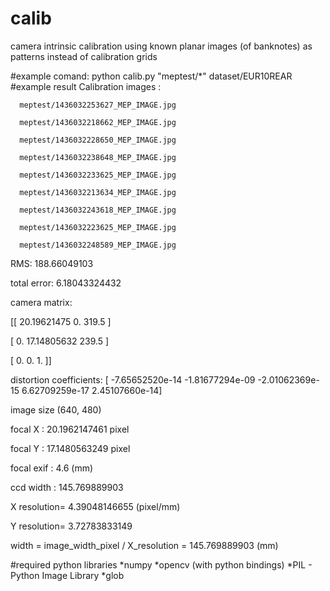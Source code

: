 # calib
camera intrinsic calibration using known planar images (of banknotes) as patterns instead of calibration grids

#example comand:
python calib.py "meptest/*" dataset/EUR10REAR
#example result
Calibration images : 

	  meptest/1436032253627_MEP_IMAGE.jpg

	  meptest/1436032218662_MEP_IMAGE.jpg

	  meptest/1436032228650_MEP_IMAGE.jpg

	  meptest/1436032238648_MEP_IMAGE.jpg

	  meptest/1436032233625_MEP_IMAGE.jpg

	  meptest/1436032213634_MEP_IMAGE.jpg

	  meptest/1436032243618_MEP_IMAGE.jpg

	  meptest/1436032223625_MEP_IMAGE.jpg

	  meptest/1436032248589_MEP_IMAGE.jpg

RMS: 188.66049103

total error:  6.18043324432

camera matrix:

[[  20.19621475    0.          319.5       ]

 [   0.           17.14805632  239.5       ]

 [   0.            0.            1.        ]]

distortion coefficients:  [ -7.65652520e-14  -1.81677294e-09  -2.01062369e-15   6.62709259e-17  2.45107660e-14]

image size  (640, 480)

 focal X :  20.1962147461 pixel 

 focal Y :  17.1480563249 pixel 

 focal exif :  4.6  (mm)

 ccd width :  145.769889903

 X resolution= 4.39048146655 (pixel/mm)

 Y resolution= 3.72783833149

 width = image_width_pixel / X_resolution = 145.769889903  (mm)


#required python libraries
*numpy 
*opencv (with python bindings)
*PIL - Python Image Library
*glob


